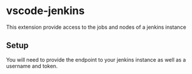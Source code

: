 # vscode-jenkins

This extension provide access to the jobs and nodes of a jenkins instance

## Setup

You will need to provide the endpoint to your jenkins instance as well as a username and token.

